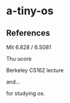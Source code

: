 # a-tiny-os

## References

Mit 6.828 / 6.S081

Thu ucore

Berkeley CS162 lecture

and...

for studying os.


